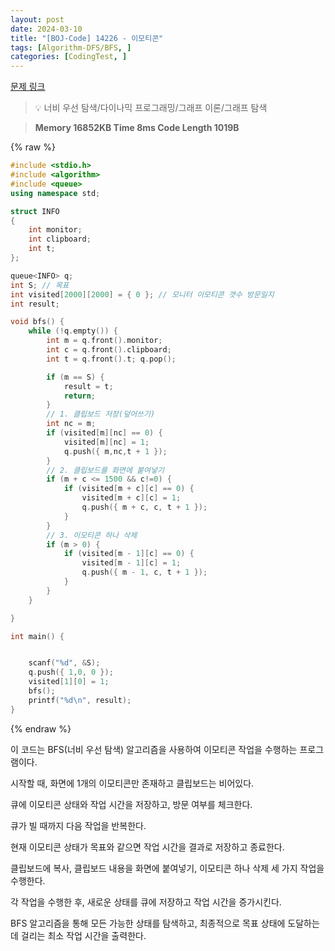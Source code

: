 ```yaml
---
layout: post
date: 2024-03-10
title: "[BOJ-Code] 14226 - 이모티콘"
tags: [Algorithm-DFS/BFS, ]
categories: [CodingTest, ]
---
```


[문제 링크](https://www.acmicpc.net/problem/14226)


> 💡 너비 우선 탐색/다이나믹 프로그래밍/그래프 이론/그래프 탐색


> **Memory   16852KB                                  Time   8ms                               Code Length   1019B**



{% raw %}
```c++
#include <stdio.h>
#include <algorithm>
#include <queue>
using namespace std;

struct INFO
{
	int monitor;
	int clipboard;
	int t;
};

queue<INFO> q;
int S; // 목표
int visited[2000][2000] = { 0 }; // 모니터 이모티콘 갯수 방문일지
int result;

void bfs() {
	while (!q.empty()) {
		int m = q.front().monitor;
		int c = q.front().clipboard;
		int t = q.front().t; q.pop();

		if (m == S) {
			result = t;
			return;
		}
		// 1. 클립보드 저장(덮어쓰기)
		int nc = m;
		if (visited[m][nc] == 0) {
			visited[m][nc] = 1;
			q.push({ m,nc,t + 1 });
		}
		// 2. 클립보드를 화면에 붙여넣기
		if (m + c <= 1500 && c!=0) {
			if (visited[m + c][c] == 0) {
				visited[m + c][c] = 1;
				q.push({ m + c, c, t + 1 });
			}
		}
		// 3. 이모티콘 하나 삭제
		if (m > 0) {
			if (visited[m - 1][c] == 0) {
				visited[m - 1][c] = 1;
				q.push({ m - 1, c, t + 1 });
			}
		}
	}

}

int main() {


	scanf("%d", &S);
	q.push({ 1,0, 0 });
	visited[1][0] = 1;
	bfs();
	printf("%d\n", result);
}
```
{% endraw %}



이 코드는 BFS(너비 우선 탐색) 알고리즘을 사용하여 이모티콘 작업을 수행하는 프로그램이다.

시작할 때, 화면에 1개의 이모티콘만 존재하고 클립보드는 비어있다.

큐에 이모티콘 상태와 작업 시간을 저장하고, 방문 여부를 체크한다.

큐가 빌 때까지 다음 작업을 반복한다.

현재 이모티콘 상태가 목표와 같으면 작업 시간을 결과로 저장하고 종료한다.

클립보드에 복사, 클립보드 내용을 화면에 붙여넣기, 이모티콘 하나 삭제 세 가지 작업을 수행한다.

각 작업을 수행한 후, 새로운 상태를 큐에 저장하고 작업 시간을 증가시킨다.

BFS 알고리즘을 통해 모든 가능한 상태를 탐색하고, 최종적으로 목표 상태에 도달하는데 걸리는 최소 작업 시간을 출력한다.

